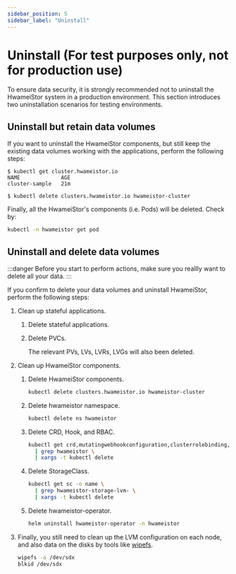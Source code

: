 ```yaml
---
sidebar_position: 5
sidebar_label: "Uninstall"
---
```


# Uninstall (For test purposes only, not for production use)

To ensure data security, it is strongly recommended not to uninstall the HwameiStor system in a production environment.
This section introduces two uninstallation scenarios for testing environments.

## Uninstall but retain data volumes

If you want to uninstall the HwameiStor components, but still keep the existing data volumes working with the applications, perform the following steps:

```console
$ kubectl get cluster.hwameistor.io
NAME             AGE
cluster-sample   21m

$ kubectl delete clusters.hwameistor.io hwameistor-cluster
```

Finally, all the HwameiStor's components (i.e. Pods) will be deleted. Check by:

```bash
kubectl -n hwameistor get pod
```

## Uninstall and delete data volumes

:::danger
Before you start to perform actions, make sure you reallly want to delete all your data.
:::

If you confirm to delete your data volumes and uninstall HwameiStor, perform the following steps:

1. Clean up stateful applications.

   1. Delete stateful applications.

   1. Delete PVCs.

      The relevant PVs, LVs, LVRs, LVGs will also been deleted.

1. Clean up HwameiStor components.

   1. Delete HwameiStor components.

      ```bash
      kubectl delete clusters.hwameistor.io hwameistor-cluster
      ```

   2. Delete hwameistor namespace.

      ```bash
      kubectl delete ns hwameistor
      ```

   3. Delete CRD, Hook, and RBAC.

      ```bash
      kubectl get crd,mutatingwebhookconfiguration,clusterrolebinding,clusterrole -o name \
        | grep hwameistor \
        | xargs -t kubectl delete
      ```

   4. Delete StorageClass.

      ```bash
      kubectl get sc -o name \
        | grep hwameistor-storage-lvm- \
        | xargs -t kubectl delete
      ```

   5. Delete hwameistor-operator.

      ```bash
      helm uninstall hwameistor-operator -n hwameistor
      ```

3. Finally, you still need to clean up the LVM configuration on each node,
   and also data on the disks by tools like [wipefs](https://man7.org/linux/man-pages/man8/wipefs.8.html).

   ```bash
   wipefs -a /dev/sdx
   blkid /dev/sdx
   ```
